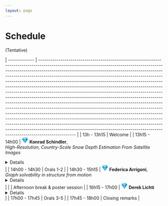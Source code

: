 ```yaml
---
layout: page
---
```


# Schedule

(Tentative)

| ------------- | ------------------------------------------------------------------------------------------------------------------------------------------------------------------------------------------------------------------------------------------------------------------------------------------------------------------------------------------------------------------------------------------------------------------------------------------------------------------------------------------------------------------------------------------------------------------------------------------------------------------------------------------------------------------------------------------------------------------------------------------------------------------------------------------------------------------------------------------------------------------------------------------------------------------------------------------------------------------------------------------------------------------------------------------------------------------------------------------------------------------------------------------------------ |
| 13h - 13h15 | Welcome |
| 13h15 - 14h00 | <img src="/img/diamond.png"  width="20"> **Konrad Schindler**, <br><em>High-Resolution, Country-Scale Snow Depth Estimation From Satellite Images</em><br><details>Monitoring snow depth is important for hydrology, hydro-power planning, ecology, and Alpine safety. Existing methods to estimate snow depth over large areas are typically limited to ground sampling distances of ca. 1km. This limits their usage in high alpine areas, where that resolution fails to capture local snow distribution patterns caused by the pronounced topography. I will present recent advances that make it possible to map snow depth at spatial resolution down to 10m GSD, with weekly updates. By fusing an elevation model and time series of Sentinel-1 and Sentinel-2 images with a recurrent convolutional neural network, we are able to produce country-wide high-resolution snow depth maps without in-situ data. Optionally, these maps can be further refined by combining them with sparse point observations from ground measurement stations. All maps are accompanied by spatially explicit maps of prediction uncertainty, thanks to a probabilistic deep learning framework.</details> |
| 14h00 - 14h30 | Orals 1-2 |
| 14h30 - 15h15 | <img src="/img/diamond.png"  width="20"> **Federica Arrigoni**, <br><em>Graph solvability in structure from motion</em><br><details> Coming up! </details> |
| | Afternoon break & poster session |
| 16h15 - 17h00 | <img src="/img/diamond.png"  width="20"> **Derek Lichti** <br><details> Coming up! </details> |
| 17h00 - 17h45 | Orals 3-5 |
| 17h45 - 18h00 | Closing remarks |

<style>
.collapsible p {
  margin-top: 0;
}

.collapsible summary::-webkit-details-marker {
  display: none;
}

.collapsible summary {
  cursor: pointer;
  margin-left: 10px;
  font-weight: bold;
}

.collapsible p {
  margin: 0 0 10px 0;
}

table {
  border-collapse: collapse;
  border: none;
  background-color: transparent;
}

table td,
table th {
  border: none;
}

</style>
